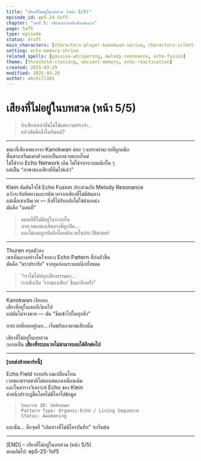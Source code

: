 ```yaml
---
title: "เสียงที่ไม่อยู่ในบทสวด (หน้า 5/5)"
episode_id: ep5-24-5of5
chapter: "บทที่ 5: เสียงแรกจากอีกฟากของเงา"
page: 5of5
type: episode
status: draft
main_characters: [characters-player-kanokwan-sarisa, characters-silent-fortune-klein-fendrix, characters-npc-thuren-boundary]
setting: echo-memory-shrine
related_spells: [passive-whispering, melody-resonance, echo-fusion]
theme: [threshold-crossing, ancient-memory, echo-reactivation]
created: 2025-03-29
modified: 2025-03-29
author: abckill101
---
```


# เสียงที่ไม่อยู่ในบทสวด (หน้า 5/5)

> ถ้าเสียงเหล่านั้นไม่ใช่แค่ความทรงจำ…  
> แล้วมันคือสิ่งใดกันแน่?

---

ขณะที่เสียงเพลงจาก Kanokwan ค่อย ๆ แทรกผ่านเวทที่ถูกผนึก  
พื้นศาลาเริ่มแตกตัวออกเป็นลายเวทแบบใหม่  
ไม่ใช่จาก Echo Network เดิม ไม่ใช่จากระบบผนึกใด ๆ  
แต่เป็น “ภาษาของเสียงที่ลืมไปแล้ว”

---

Klein ตัดสินใจใช้ Echo Fusion ประสานกับ Melody Resonance  
หวังจะจับทิศทางและรหัสเวทจากเสียงที่ไม่มีต้นทาง  
แต่เมื่อเขาเปิดเวท — สิ่งที่ได้รับกลับไม่ใช่ตำแหน่ง  
มันคือ "แผนที่"

> แผนที่ที่ไม่มีอยู่ในระบบใด  
> ลายเวทแสดงเส้นทางที่ถูกปิด…  
> และไม่เคยถูกบันทึกโดยนักเวทในประวัติศาสตร์

---

Thuren ทรุดตัวลง  
เขาเห็นบางอย่างในใจกลาง Echo Pattern ที่ก่อตัวขึ้น  
มันคือ “ตราประทับ” จากยุคก่อนระบบผนึกทั้งหมด

> “เราไม่ได้ปลุกเสียงธรรมดา...  
> เราเพิ่งเปิด ‘รากของเสียง’ ขึ้นมาอีกครั้ง”

---

Kanokwan เงียบลง  
เสียงที่อยู่ในเธอก็เงียบไป  
แต่มันไม่จางหาย — มัน “ซึมเข้าไปในทุกสิ่ง”

ลายเวทที่เคยอยู่เฉย… เริ่มขยับเองตามเสียงนั้น

เสียงที่ไม่อยู่ในบทสวด  
กลายเป็น **เสียงที่ระบบเวทไม่สามารถลบได้อีกต่อไป**

---

**[บทส่งท้ายพาร์ทนี้]**

Echo Field รอบบริเวณเปลี่ยนโทน  
เวทของธรรมชาติไม่ตอบสนองเหมือนเดิม  
และในตารางวิเคราะห์ Echo ของ Klein  
ค่าหนึ่งปรากฏขึ้นโดยไม่มีใครใส่ข้อมูล

> `Source ID: Unknown`  
> `Pattern Type: Organic-Echo / Living Sequence`  
> `Status: Awakening`

และนั่น… คือจุดที่ “เส้นทางที่ไม่มีใครบันทึก” จะเริ่มต้น

---

[END] – เสียงที่ไม่อยู่ในบทสวด (หน้า 5/5)  
ตอนถัดไป: ep5-25-1of5

